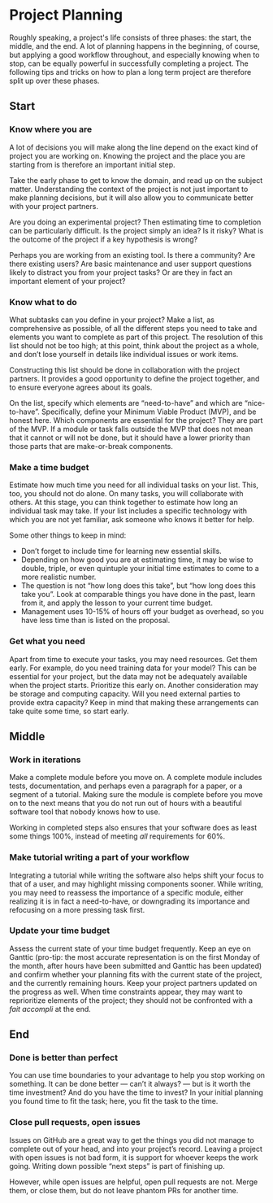 # Project Planning

Roughly speaking, a project's life consists of three phases: the start, the middle, and the end.
A lot of planning happens in the beginning, of course, but applying a good workflow throughout, and especially knowing when to stop, can be equally powerful in successfully completing a project.
The following tips and tricks on how to plan a long term project are therefore split up over these phases.

## Start

### Know where you are

A lot of decisions you will make along the line depend on the exact kind of project you are working on.
Knowing the project and the place you are starting from is therefore an important initial step.

Take the early phase to get to know the domain, and read up on the subject matter.
Understanding the context of the project is not just important to make planning decisions, but it will also allow you to communicate better with your project partners.

Are you doing an experimental project? Then estimating time to completion can be particularly difficult.
Is the project simply an idea? Is it risky? What is the outcome of the project if a key hypothesis is wrong?

Perhaps you are working from an existing tool.
Is there a community? Are there existing users? Are basic maintenance and user support questions likely to distract you from your project tasks? Or are they in fact an important element of your project?

### Know what to do

What subtasks can you define in your project?
Make a list, as comprehensive as possible, of all the different steps you need to take and elements you want to complete as part of this project.
The resolution of this list should not be too high; at this point, think about the project as a whole, and don’t lose yourself in details like individual issues or work items.

Constructing this list should be done in collaboration with the project partners.
It provides a good opportunity to define the project together, and to ensure everyone agrees about its goals.

On the list, specify which elements are “need-to-have” and which are “nice-to-have”.
Specifically, define your Minimum Viable Product (MVP), and be honest here.
Which components are essential for the project? They are part of the MVP.
If a module or task falls outside the MVP that does not mean that it cannot or will not be done, but it should have a lower priority than those parts that are make-or-break components.

### Make a time budget

Estimate how much time you need for all individual tasks on your list.
This, too, you should not do alone.
On many tasks, you will collaborate with others.
At this stage, you can think together to estimate how long an individual task may take.
If your list includes a specific technology with which you are not yet familiar, ask someone who knows it better for help.

Some other things to keep in mind:

- Don’t forget to include time for learning new essential skills.
- Depending on how good you are at estimating time, it may be wise to double, triple, or even quintuple your initial time estimates to come to a more realistic number.
- The question is not “how long does this take”, but “how long does this take you”. Look at comparable things you have done in the past, learn from it, and apply the lesson to your current time budget.
- Management uses 10-15% of hours off your budget as overhead, so you have less time than is listed on the proposal.

### Get what you need

Apart from time to execute your tasks, you may need resources.
Get them early.
For example, do you need training data for your model? This can be essential for your project, but the data may not be adequately available when the project starts.
Prioritize this early on.
Another consideration may be storage and computing capacity.
Will you need external parties to provide extra capacity? Keep in mind that making these arrangements can take quite some time, so start early.

## Middle

### Work in iterations

Make a complete module before you move on.
A complete module includes tests, documentation, and perhaps even a paragraph for a paper, or a segment of a tutorial.
Making sure the module is complete before you move on to the next means that you do not run out of hours with a beautiful software tool that nobody knows how to use.

Working in completed steps also ensures that your software does as least some things 100%, instead of meeting _all_ requirements for 60%.

### Make tutorial writing a part of your workflow

Integrating a tutorial while writing the software also helps shift your focus to that of a user, and may highlight missing components sooner.
While writing, you may need to reassess the importance of a specific module, either realizing it is in fact a need-to-have, or downgrading its importance and refocusing on a more pressing task first.

### Update your time budget

Assess the current state of your time budget frequently.
Keep an eye on Ganttic (pro-tip: the most accurate representation is on the first Monday of the month, after hours have been submitted and Ganttic has been updated) and confirm whether your planning fits with the current state of the project, and the currently remaining hours.
Keep your project partners updated on the progress as well.
When time constraints appear, they may want to reprioritize elements of the project; they should not be confronted with a _fait accompli_ at the end.

## End

### Done is better than perfect

You can use time boundaries to your advantage to help you stop working on something.
It can be done better — can’t it always? — but is it worth the time investment? And do you have the time to invest? In your initial planning you found time to fit the task; here, you fit the task to the time.

### Close pull requests, open issues

Issues on GitHub are a great way to get the things you did not manage to complete out of your head, and into your project’s record.
Leaving a project with open issues is not bad form, it is support for whoever keeps the work going.
Writing down possible “next steps” is part of finishing up.

However, while open issues are helpful, open pull requests are not.
Merge them, or close them, but do not leave phantom PRs for another time.
